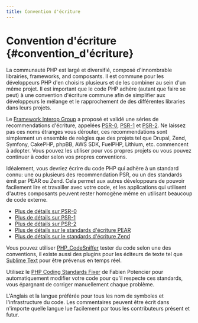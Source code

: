 ```yaml
---
title: Convention d'écriture
---
```


# Convention d'écriture  {#convention_d'écriture}

La communauté PHP est largé et diversifié, composé d'innombrable librairies, frameworks, and composants. Il est commune
pour les développeurs PHP d'en choisirs plusieurs et de les combiner au sein d'un même projet. Il est important que 
le code PHP adhère (autant que faire se peut) à une convention d'écriture commune afin de simplifier aux développeurs
le mélange et le rapprochement de des différentes libraries dans leurs projets.

Le [Framework Interop Group][fig] a proposé et validé une séries de recommendations d'écriture, appelées [PSR-0][psr0], [PSR-1][psr1] et [PSR-2][psr2]. Ne laissez pas ces noms étranges vous dérouter, ces recommendations sont simplement un ensemble de reègles que des projets tel que Drupal, Zend, Symfony, CakePHP, phpBB, AWS SDK, FuelPHP, Lithium, etc. commencent à adopter. Vous pouvez les utiliser pour vos propres projets ou vous pouvez continuer à coder selon vos propres conventions.

Idéalement, vous devriez écrire du code PHP qui adhère à un standard connu: une ou plusieurs des recommendation PSR, ou un des standards émit par PEAR ou Zend. Cela permet aux autres développeurs de pouvoir facilement lire et 
travailler avec votre code, et les applications qui utilisent d'autres composants peuvent rester homogène même 
en utilisant beaucoup de code externe. 

* [Plus de détails sur PSR-0][psr0]
* [Plus de détails sur PSR-1][psr1]
* [Plus de détails sur PSR-2][psr2]
* [Plus de détails sur le standards d'écriture PEAR][pear-cs]
* [Plus de détails sur le standards d'écriture Zend][zend-cs]

Vous pouvez utiliser [PHP_CodeSniffer][phpcs] tester du code selon une des conventions, il existe aussi des plugins pour 
les éditeurs de texte tel que [Sublime Text][st-cs] pour être prévenus en temps réel. 

Utilisez le [PHP Coding Standards Fixer][phpcsfixer] de Fabien Potencier pour automatiquement modifier votre code pour 
qu'il respecte ces standards, vous épargnant de corriger manuellement chaque problème.

L'Anglais et la langue préférée pour tous les nom de symboles et l'infrastructure du code. Les commentaires peuvent être écrit dans n'importe quelle langue lue facilement par tous les contributeurs présent et futur.

[fig]: http://www.php-fig.org/
[psr0]: https://github.com/php-fig/fig-standards/blob/master/accepted/fr/PSR-0.md
[psr1]: https://github.com/php-fig/fig-standards/blob/master/accepted/fr/PSR-1-basic-coding-standard.md
[psr2]: https://github.com/php-fig/fig-standards/blob/master/accepted/fr/PSR-2-coding-style-guide.md
[pear-cs]: http://pear.php.net/manual/en/standards.php
[zend-cs]: http://framework.zend.com/wiki/display/ZFDEV2/Coding+Standards
[phpcs]: http://pear.php.net/package/PHP_CodeSniffer/
[st-cs]: https://github.com/benmatselby/sublime-phpcs
[phpcsfixer]: http://cs.sensiolabs.org/
